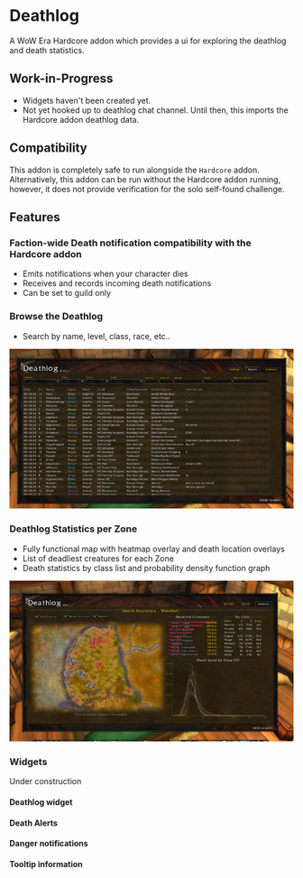 # Deathlog

A WoW Era Hardcore addon which provides a ui for exploring the deathlog and death statistics.

## Work-in-Progress
* Widgets haven't been created yet.
* Not yet hooked up to deathlog chat channel.  Until then, this imports the Hardcore addon deathlog data.

## Compatibility

This addon is completely safe to run alongside the `Hardcore` addon.  Alternatively, this addon can be run without the Hardcore addon running, however, it does not provide verification for the solo self-found challenge.

## Features

### Faction-wide Death notification compatibility with the Hardcore addon
* Emits notifications when your character dies
* Receives and records incoming death notifications
* Can be set to guild only

### Browse the Deathlog
* Search by name, level, class, race, etc..

![Deathlog](deathlog_deathlog.png)

### Deathlog Statistics per Zone

* Fully functional map with heatmap overlay and death location overlays
* List of deadliest creatures for each Zone
* Death statistics by class list and probability density function graph

![Westfall death statistics](statistics_westfall.png)

### Widgets
Under construction

#### Deathlog widget

#### Death Alerts

#### Danger notifications

#### Tooltip information
